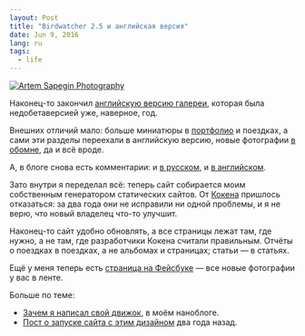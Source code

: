 ```yaml
---
layout: Post
title: "Birdwatcher 2.5 и английская версия"
date: Jun 9, 2016
lang: ru
tags:
  - life
---
```


[![Artem Sapegin Photography](/images/blog/morning-photos.jpg)](http://morning.photos/)

Наконец-то закончил [английскую версию галереи](http://morning.photos/), которая была недобетаверсией уже, наверное, год.

Внешних отличий мало: больше миниатюры в [портфолио](http://morning.photos/albums) и поездках, а сами эти разделы переехали в английскую версию, новые фотографии [в обомне](http://morning.photos/about), да и всё вроде.

А, в блоге снова есть комментарии: и [в русском](/blog), и [в английском](http://morning.photos/blog).

Зато внутри я переделал всё: теперь сайт собирается моим собственным генератором статических сайтов. От [Кокена](http://koken.me/) пришлось отказаться: за два года они не исправили ни одной проблемы, и я не верю, что новый владелец что-то улучшит.

Наконец-то сайт удобно обновлять, а все страницы лежат там, где нужно, а не там, где разработчики Кокена считали правильным. Отчёты о поездках в поездках, а не альбомах и страницах; статьи — в статьях.

Eщё у меня теперь есть [страница на Фейсбуке](https://www.facebook.com/artemsapeginphoto/) — все новые фотографии у вас в ленте.

Больше по теме:

* [Зачем я написал свой движок](http://blog.sapegin.me/all/why-fledermaus), в моём наноблоге.
* [Пост о запуске сайта с этим дизайном](/blog/5720) два года назад.
